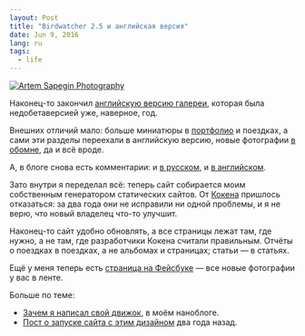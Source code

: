 ```yaml
---
layout: Post
title: "Birdwatcher 2.5 и английская версия"
date: Jun 9, 2016
lang: ru
tags:
  - life
---
```


[![Artem Sapegin Photography](/images/blog/morning-photos.jpg)](http://morning.photos/)

Наконец-то закончил [английскую версию галереи](http://morning.photos/), которая была недобетаверсией уже, наверное, год.

Внешних отличий мало: больше миниатюры в [портфолио](http://morning.photos/albums) и поездках, а сами эти разделы переехали в английскую версию, новые фотографии [в обомне](http://morning.photos/about), да и всё вроде.

А, в блоге снова есть комментарии: и [в русском](/blog), и [в английском](http://morning.photos/blog).

Зато внутри я переделал всё: теперь сайт собирается моим собственным генератором статических сайтов. От [Кокена](http://koken.me/) пришлось отказаться: за два года они не исправили ни одной проблемы, и я не верю, что новый владелец что-то улучшит.

Наконец-то сайт удобно обновлять, а все страницы лежат там, где нужно, а не там, где разработчики Кокена считали правильным. Отчёты о поездках в поездках, а не альбомах и страницах; статьи — в статьях.

Eщё у меня теперь есть [страница на Фейсбуке](https://www.facebook.com/artemsapeginphoto/) — все новые фотографии у вас в ленте.

Больше по теме:

* [Зачем я написал свой движок](http://blog.sapegin.me/all/why-fledermaus), в моём наноблоге.
* [Пост о запуске сайта с этим дизайном](/blog/5720) два года назад.
